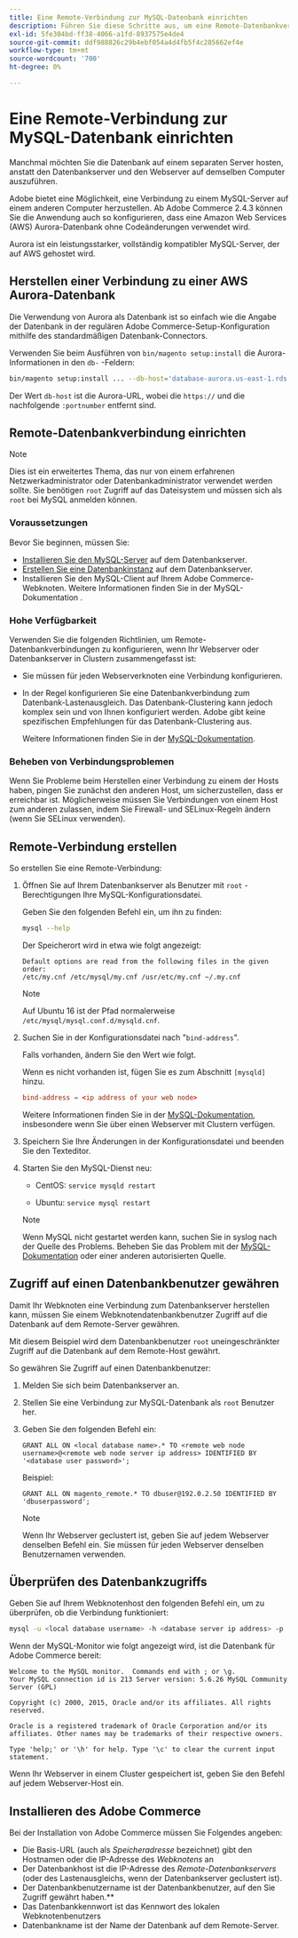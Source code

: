 ```yaml
---
title: Eine Remote-Verbindung zur MySQL-Datenbank einrichten
description: Führen Sie diese Schritte aus, um eine Remote-Datenbankverbindung für lokale Installationen von Adobe Commerce zu konfigurieren.
exl-id: 5fe304bd-ff38-4066-a1fd-8937575e4de4
source-git-commit: ddf988826c29b4ebf054a4d4fb5f4c285662ef4e
workflow-type: tm+mt
source-wordcount: '700'
ht-degree: 0%

---
```


# Eine Remote-Verbindung zur MySQL-Datenbank einrichten

Manchmal möchten Sie die Datenbank auf einem separaten Server hosten, anstatt den Datenbankserver und den Webserver auf demselben Computer auszuführen.

Adobe bietet eine Möglichkeit, eine Verbindung zu einem MySQL-Server auf einem anderen Computer herzustellen. Ab Adobe Commerce 2.4.3 können Sie die Anwendung auch so konfigurieren, dass eine Amazon Web Services (AWS) Aurora-Datenbank ohne Codeänderungen verwendet wird.

Aurora ist ein leistungsstarker, vollständig kompatibler MySQL-Server, der auf AWS gehostet wird.

## Herstellen einer Verbindung zu einer AWS Aurora-Datenbank

Die Verwendung von Aurora als Datenbank ist so einfach wie die Angabe der Datenbank in der regulären Adobe Commerce-Setup-Konfiguration mithilfe des standardmäßigen Datenbank-Connectors.

Verwenden Sie beim Ausführen von `bin/magento setup:install` die Aurora-Informationen in den `db-` -Feldern:

```bash
bin/magento setup:install ... --db-host='database-aurora.us-east-1.rds.amazonaws.com' --db-name='magento2' --db-user='username' --db-password='password' ...
```

Der Wert `db-host` ist die Aurora-URL, wobei die `https://` und die nachfolgende `:portnumber` entfernt sind.

## Remote-Datenbankverbindung einrichten

>[!NOTE]
>
>Dies ist ein erweitertes Thema, das nur von einem erfahrenen Netzwerkadministrator oder Datenbankadministrator verwendet werden sollte. Sie benötigen `root` Zugriff auf das Dateisystem und müssen sich als `root` bei MySQL anmelden können.

### Voraussetzungen

Bevor Sie beginnen, müssen Sie:

* [Installieren Sie den MySQL-Server](mysql.md) auf dem Datenbankserver.
* [Erstellen Sie eine Datenbankinstanz](mysql.md#configuring-the-database-instance) auf dem Datenbankserver.
* Installieren Sie den MySQL-Client auf Ihrem Adobe Commerce-Webknoten. Weitere Informationen finden Sie in der MySQL-Dokumentation .

### Hohe Verfügbarkeit

Verwenden Sie die folgenden Richtlinien, um Remote-Datenbankverbindungen zu konfigurieren, wenn Ihr Webserver oder Datenbankserver in Clustern zusammengefasst ist:

* Sie müssen für jeden Webserverknoten eine Verbindung konfigurieren.
* In der Regel konfigurieren Sie eine Datenbankverbindung zum Datenbank-Lastenausgleich. Das Datenbank-Clustering kann jedoch komplex sein und von Ihnen konfiguriert werden. Adobe gibt keine spezifischen Empfehlungen für das Datenbank-Clustering aus.

  Weitere Informationen finden Sie in der [MySQL-Dokumentation](https://dev.mysql.com/doc/refman/5.6/en/mysql-cluster.html).

### Beheben von Verbindungsproblemen

Wenn Sie Probleme beim Herstellen einer Verbindung zu einem der Hosts haben, pingen Sie zunächst den anderen Host, um sicherzustellen, dass er erreichbar ist. Möglicherweise müssen Sie Verbindungen von einem Host zum anderen zulassen, indem Sie Firewall- und SELinux-Regeln ändern (wenn Sie SELinux verwenden).

## Remote-Verbindung erstellen

So erstellen Sie eine Remote-Verbindung:

1. Öffnen Sie auf Ihrem Datenbankserver als Benutzer mit `root` -Berechtigungen Ihre MySQL-Konfigurationsdatei.

   Geben Sie den folgenden Befehl ein, um ihn zu finden:

   ```bash
   mysql --help
   ```

   Der Speicherort wird in etwa wie folgt angezeigt:

   ```terminal
   Default options are read from the following files in the given order:
   /etc/my.cnf /etc/mysql/my.cnf /usr/etc/my.cnf ~/.my.cnf
   ```

   >[!NOTE]
   >
   >Auf Ubuntu 16 ist der Pfad normalerweise `/etc/mysql/mysql.conf.d/mysqld.cnf`.

1. Suchen Sie in der Konfigurationsdatei nach &quot;`bind-address`&quot;.

   Falls vorhanden, ändern Sie den Wert wie folgt.

   Wenn es nicht vorhanden ist, fügen Sie es zum Abschnitt `[mysqld]` hinzu.

   ```conf
   bind-address = <ip address of your web node>
   ```

   Weitere Informationen finden Sie in der [MySQL-Dokumentation](https://dev.mysql.com/doc/refman/5.6/en/server-options.html), insbesondere wenn Sie über einen Webserver mit Clustern verfügen.

1. Speichern Sie Ihre Änderungen in der Konfigurationsdatei und beenden Sie den Texteditor.
1. Starten Sie den MySQL-Dienst neu:

   * CentOS: `service mysqld restart`

   * Ubuntu: `service mysql restart`

   >[!NOTE]
   >
   >Wenn MySQL nicht gestartet werden kann, suchen Sie in syslog nach der Quelle des Problems. Beheben Sie das Problem mit der [MySQL-Dokumentation](https://dev.mysql.com/doc/refman/5.6/en/server-options.html#option_mysqld_bind-address) oder einer anderen autorisierten Quelle.

## Zugriff auf einen Datenbankbenutzer gewähren

Damit Ihr Webknoten eine Verbindung zum Datenbankserver herstellen kann, müssen Sie einem Webknotendatenbankbenutzer Zugriff auf die Datenbank auf dem Remote-Server gewähren.

Mit diesem Beispiel wird dem Datenbankbenutzer `root` uneingeschränkter Zugriff auf die Datenbank auf dem Remote-Host gewährt.

So gewähren Sie Zugriff auf einen Datenbankbenutzer:

1. Melden Sie sich beim Datenbankserver an.
1. Stellen Sie eine Verbindung zur MySQL-Datenbank als `root` Benutzer her.
1. Geben Sie den folgenden Befehl ein:

   ```shell
   GRANT ALL ON <local database name>.* TO <remote web node username>@<remote web node server ip address> IDENTIFIED BY '<database user password>';
   ```

   Beispiel:

   ```shell
   GRANT ALL ON magento_remote.* TO dbuser@192.0.2.50 IDENTIFIED BY 'dbuserpassword';
   ```

   >[!NOTE]
   >
   >Wenn Ihr Webserver geclustert ist, geben Sie auf jedem Webserver denselben Befehl ein. Sie müssen für jeden Webserver denselben Benutzernamen verwenden.

## Überprüfen des Datenbankzugriffs

Geben Sie auf Ihrem Webknotenhost den folgenden Befehl ein, um zu überprüfen, ob die Verbindung funktioniert:

```bash
mysql -u <local database username> -h <database server ip address> -p
```

Wenn der MySQL-Monitor wie folgt angezeigt wird, ist die Datenbank für Adobe Commerce bereit:

```terminal
Welcome to the MySQL monitor.  Commands end with ; or \g.
Your MySQL connection id is 213 Server version: 5.6.26 MySQL Community Server (GPL)

Copyright (c) 2000, 2015, Oracle and/or its affiliates. All rights reserved.

Oracle is a registered trademark of Oracle Corporation and/or its affiliates. Other names may be trademarks of their respective owners.

Type 'help;' or '\h' for help. Type '\c' to clear the current input statement.
```

Wenn Ihr Webserver in einem Cluster gespeichert ist, geben Sie den Befehl auf jedem Webserver-Host ein.

## Installieren des Adobe Commerce

Bei der Installation von Adobe Commerce müssen Sie Folgendes angeben:

* Die Basis-URL (auch als *Speicheradresse* bezeichnet) gibt den Hostnamen oder die IP-Adresse des *Webknotens* an
* Der Datenbankhost ist die IP-Adresse des *Remote-Datenbankservers* (oder des Lastenausgleichs, wenn der Datenbankserver geclustert ist).
* Der Datenbankbenutzername ist der Datenbankbenutzer, auf den Sie Zugriff gewährt haben.**
* Das Datenbankkennwort ist das Kennwort des lokalen Webknotenbenutzers
* Datenbankname ist der Name der Datenbank auf dem Remote-Server.
